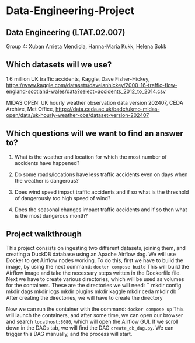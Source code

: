 # Data-Engineering-Project

## Data Engineering (LTAT.02.007) 

Group 4: Xuban Arrieta Mendiola, Hanna-Maria Kukk, Helena Sokk 

 

## Which datasets will we use? 

1.6 million UK traffic accidents, Kaggle, Dave Fisher-Hickey, https://www.kaggle.com/datasets/daveianhickey/2000-16-traffic-flow-england-scotland-wales/data?select=accidents_2012_to_2014.csv 

MIDAS OPEN: UK hourly weather observation data version 202407, CEDA Archive, Met Office, https://data.ceda.ac.uk/badc/ukmo-midas-open/data/uk-hourly-weather-obs/dataset-version-202407 

 

## Which questions will we want to find an answer to? 

1. What is the weather and location for which the most number of accidents have happened? 

2. Do some roads/locations have less traffic accidents even on days when the weather is dangerous? 

3. Does wind speed impact traffic accidents and if so what is the threshold of dangerously too high speed of wind? 

4. Does the seasonal changes impact traffic accidents and if so then what is the most dangerous month? 


## Project walkthrough

This project consists on ingesting two different datasets, joining them, and creating a DuckDB database using an Apache Airflow dag. We will use Docker to get Airflow nodes working. To do this, first we have to build the image, by using the next command:
`` docker compose build ``
This will build the Airflow image and take the necessary steps written in the Dockerfile file.
Next we have to create various directories, which will be used as volumes for the containers. These are the directories we will need:
`` mkdir config
mkdir dags
mkdir logs
mkdir plugins
mkdir kaggle
mkdir ceda
mkdir db `
After creating the directories, we will have to create the directory

Now we can run the container with the command:
`` docker compose up ``
This will launch the containers, and after some time, we can open our browser and search `` localhost:8080 ``, which will open the Airflow GUI. 
If we scroll down in the DAGs tab, we will find the DAG ``create_db_dag.py``. We can trigger this DAG manually, and the process will start.

